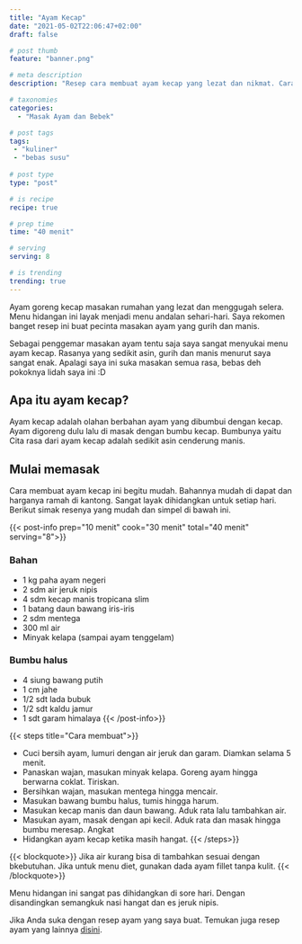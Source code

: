 ```yaml
---
title: "Ayam Kecap"
date: "2021-05-02T22:06:47+02:00"
draft: false

# post thumb
feature: "banner.png"

# meta description
description: "Resep cara membuat ayam kecap yang lezat dan nikmat. Cara membuatnya mudah untuk dipelajari, cocok menjadi menu andalan sehari-hari."

# taxonomies
categories:
  - "Masak Ayam dan Bebek"

# post tags
tags:
 - "kuliner"
 - "bebas susu"
 
# post type
type: "post"

# is recipe
recipe: true

# prep time
time: "40 menit"

# serving
serving: 8

# is trending
trending: true
---
```

Ayam goreng kecap masakan rumahan yang lezat dan menggugah selera. Menu hidangan ini layak menjadi menu andalan sehari-hari. Saya rekomen banget resep ini buat pecinta masakan ayam yang gurih dan manis.

Sebagai penggemar masakan ayam tentu saja saya sangat menyukai menu ayam kecap. Rasanya yang sedikit asin, gurih dan manis menurut saya sangat enak. Apalagi saya ini suka masakan semua rasa, bebas deh pokoknya lidah saya ini :D

## Apa itu ayam kecap?

Ayam kecap adalah olahan berbahan ayam yang dibumbui dengan kecap. Ayam digoreng dulu lalu di masak dengan bumbu kecap. Bumbunya yaitu Cita rasa dari ayam kecap adalah sedikit asin cenderung manis.

## Mulai memasak

Cara membuat ayam kecap ini begitu mudah. Bahannya mudah di dapat dan harganya ramah di kantong. Sangat layak dihidangkan untuk setiap hari. Berikut simak resenya yang mudah dan simpel di bawah ini.

{{< post-info prep="10 menit" cook="30 menit" total="40 menit" serving="8">}}

### Bahan

-   1 kg paha ayam negeri
-   2 sdm air jeruk nipis
-   4 sdm kecap manis tropicana slim
-   1 batang daun bawang iris-iris
-   2 sdm mentega
-   300 ml air
-   Minyak kelapa (sampai ayam tenggelam)

### Bumbu halus

-   4 siung bawang putih
-   1 cm jahe
-   1/2 sdt lada bubuk
-   1/2 sdt kaldu jamur
-   1 sdt garam himalaya
{{< /post-info>}}

{{< steps title="Cara membuat">}}
-   Cuci bersih ayam, lumuri dengan air jeruk dan garam. Diamkan selama 5 menit.
-   Panaskan wajan, masukan minyak kelapa. Goreng ayam hingga berwarna coklat. Tiriskan.
-   Bersihkan wajan, masukan mentega hingga mencair.
-   Masukan bawang bumbu halus, tumis hingga harum.
-   Masukan kecap manis dan daun bawang. Aduk rata lalu tambahkan air.
-   Masukan ayam, masak dengan api kecil. Aduk rata dan masak hingga bumbu meresap. Angkat
-   Hidangkan ayam kecap ketika masih hangat.
{{< /steps>}}

{{< blockquote>}}
Jika air kurang bisa di tambahkan sesuai dengan bkebutuhan. Jika untuk menu diet, gunakan dada ayam fillet tanpa kulit.
{{< /blockquote>}}

Menu hidangan ini sangat pas dihidangkan di sore hari. Dengan disandingkan semangkuk nasi hangat dan es jeruk nipis.

Jika Anda suka dengan resep ayam yang saya buat. Temukan juga resep ayam yang lainnya [disini](/categories/masak-ayam-dan-bebek/).